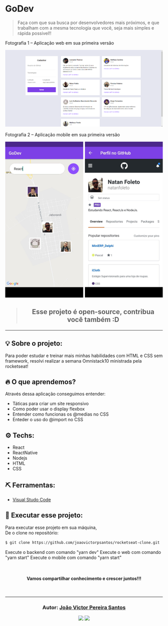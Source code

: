 # GoDev
> Faça com que sua busca por desenvolvedores mais próximos, e que trabalham com a mesma tecnologia que você, seja mais simples e rápida possivel!!

Fotografia 1 – Aplicação web em sua primeira versão

![](GoDev-Web.png)


Fotografia 2 – Aplicação mobile em sua primeira versão

![](GoDev-Mobile.png)

<h2 align="center">

<blockquote align="center">
  Esse projeto é open-source, contribua você também :D
</blockquote>

<hr/>

## 💡 Sobre o projeto:

Para poder estudar e treinar mais minhas habilidades com HTML e CSS sem framework, resolvi realizar a semana Omnistack10 ministrada pela rocketseat!

## 🔥 O que aprendemos?

Através dessa aplicação conseguimos entender:

- Táticas para criar um site responsivo
- Como poder usar o display flexbox
- Entender como funcionas os @medias no CSS
- Enteder o uso do @import no CSS

## ⚙️ Techs:

- React
- ReactNative
- Nodejs
- HTML
- CSS

## ⛏ Ferramentas:

- [Visual Studo Code](https://code.visualstudio.com/download)

## 🏁 Executar esse projeto:

Para executar esse projeto em sua máquina,  
De o clone no repositório:

```bash
$ git clone https://github.com/joaovictorpsantos/rocketseat-clone.git
```

Execute o backend com comando "yarn dev"
Execute o web com comando "yarn start"
Execute o mobile com comando "yarn start"

<br/>

<h4 align="center">
  Vamos compartilhar conhecimento e crescer juntos!!!
</h4>

<br/>

---

<h3 align="center">
Autor: <a alt="João Victor Pereira Santos" href="https://github.com/joaovictorpsantos">João Victor Pereira Santos</a>
</h3>

<p align="center">

  <a alt="Natan Foleto Linkedin" href="https://www.linkedin.com/in/natan-foleto-9bbb2b178//">
    <img src="https://media-exp1.licdn.com/dms/image/C4D03AQETEoI800q-IQ/profile-displayphoto-shrink_200_200/0?e=1594857600&v=beta&t=EM__SHHX-rHEXhq-BGYiz9OX1XYV3wwb9H0QF6xMHcQ"/></a>
  <a alt="Natan Foleto GitHub" href="https://github.com/natanfoleto">
  <img src="https://avatars0.githubusercontent.com/u/39577730?s=460&u=a7f7b5fcc2da2df8dece626fb456746147df9261&v=4"/></a>

</p>
